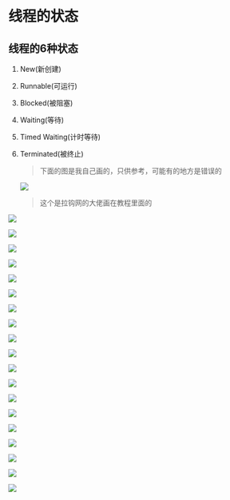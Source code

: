 # 线程的状态

[^注]: 这个



## 线程的6种状态

1. New(新创建)

2. Runnable(可运行)

3. Blocked(被阻塞)

4. Waiting(等待)

5. Timed Waiting(计时等待)

6. Terminated(被终止)

   > 下面的图是我自己画的，只供参考，可能有的地方是错误的

   ![](F:\笔记\java_Study\Multithreading\asstes\线程6种状态的关系.png)

   > 这个是拉钩网的大佬画在教程里面的

![](F:\笔记\java_Study\Multithreading(专栏)\asstes\状态图.png)

![](F:\笔记\java_Study\Multithreading(专栏)\asstes\new状态.png)

![](F:\笔记\java_Study\Multithreading(专栏)\asstes\Runnable状态图.png)

![](F:\笔记\java_Study\Multithreading(专栏)\asstes\Runnable状态.png)

![](F:\笔记\java_Study\Multithreading(专栏)\asstes\Blocked状态图.png)

![](F:\笔记\java_Study\Multithreading(专栏)\asstes\Blocked.png)

![](F:\笔记\java_Study\Multithreading(专栏)\asstes\Blocked(阻塞态).png)

![](F:\笔记\java_Study\Multithreading(专栏)\asstes\Blocked(阻塞态)1.png)

![](F:\笔记\java_Study\Multithreading(专栏)\asstes\waiting状态图.png)

![](F:\笔记\java_Study\Multithreading(专栏)\asstes\waiting状态.png)

![](F:\笔记\java_Study\Multithreading(专栏)\asstes\TimedWaiting状态图.png)

![](F:\笔记\java_Study\Multithreading(专栏)\asstes\TimeWaiting.png)

![](F:\笔记\java_Study\Multithreading(专栏)\asstes\状态转换1.png)

![](F:\笔记\java_Study\Multithreading(专栏)\asstes\状态转换2.png)

![](F:\笔记\java_Study\Multithreading(专栏)\asstes\状态转换3.png)

![](F:\笔记\java_Study\Multithreading(专栏)\asstes\状态转换4.png)

![](F:\笔记\java_Study\Multithreading(专栏)\asstes\状态转换5.png)

![](F:\笔记\java_Study\Multithreading(专栏)\asstes\状态转换6.png)

![](F:\笔记\java_Study\Multithreading(专栏)\asstes\状态转换7.png)